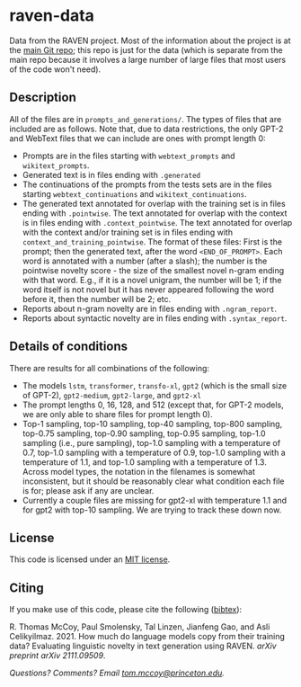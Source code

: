 # raven-data
Data from the RAVEN project. Most of the information about the project is at the [main Git repo](https://github.com/tommccoy1/raven); this repo is just for the data (which is separate from the main repo because it involves a large number of large files that most users of the code won't need).

## Description
All of the files are in `prompts_and_generations/`. The types of files that are included are as follows. Note that, due to data restrictions, the only GPT-2 and WebText files that we can include are ones with prompt length 0:
- Prompts are in the files starting with `webtext_prompts` and `wikitext_prompts`.
- Generated text is in files ending with `.generated`
- The continuations of the prompts from the tests sets are in the files starting `webtext_continuations` and `wikitext_continuations`.
- The generated text annotated for overlap with the training set is in files ending with `.pointwise`. The text annotated for overlap with the context is in files ending with `.context_pointwise`. The text annotated for overlap with the context and/or training set is in files ending with `context_and_training_pointwise`. The format of these files: First is the prompt; then the generated text, after the word `<END_OF_PROMPT>`. Each word is annotated with a number (after a slash); the number is the pointwise novelty score - the size of the smallest novel n-gram ending with that word. E.g., if it is a novel unigram, the number will be 1; if the word itself is not novel but it has never appeared following the word before it, then the number will be 2; etc.
- Reports about n-gram novelty are in files ending with `.ngram_report`.
- Reports about syntactic novelty are in files ending with `.syntax_report`.

## Details of conditions

There are results for all combinations of the following: 
- The models `lstm`, `transformer`, `transfo-xl`, `gpt2` (which is the small size of GPT-2), `gpt2-medium`, `gpt2-large`, and `gpt2-xl`
- The prompt lengths 0, 16, 128, and 512 (except that, for GPT-2 models, we are only able to share files for prompt length 0).
- Top-1 sampling, top-10 sampling, top-40 sampling, top-800 sampling, top-0.75 sampling, top-0.90 sampling, top-0.95 sampling, top-1.0 sampling (i.e., pure sampling), top-1.0 sampling with a temperature of 0.7, top-1.0 sampling with a temperature of 0.9, top-1.0 sampling with a temperature of 1.1, and top-1.0 sampling with a temperature of 1.3. Across model types, the notation in the filenames is somewhat inconsistent, but it should be reasonably clear what condition each file is for; please ask if any are unclear.
- Currently a couple files are missing for gpt2-xl with temperature 1.1 and for gpt2 with top-10 sampling. We are trying to track these down now.

## License

This code is licensed under an [MIT license](https://github.com/tommccoy1/raven/blob/main/LICENSE).

## Citing

If you make use of this code, please cite the following ([bibtex](https://tommccoy1.github.io/raven_bib.html)):

R. Thomas McCoy, Paul Smolensky, Tal Linzen, Jianfeng Gao, and Asli Celikyilmaz.  2021. How much do language models copy from their training data? Evaluating linguistic novelty in text generation using RAVEN.  *arXiv preprint arXiv 2111.09509*.

*Questions? Comments? Email [tom.mccoy@princeton.edu](mailto:tom.mccoy@princeton.edu).*




